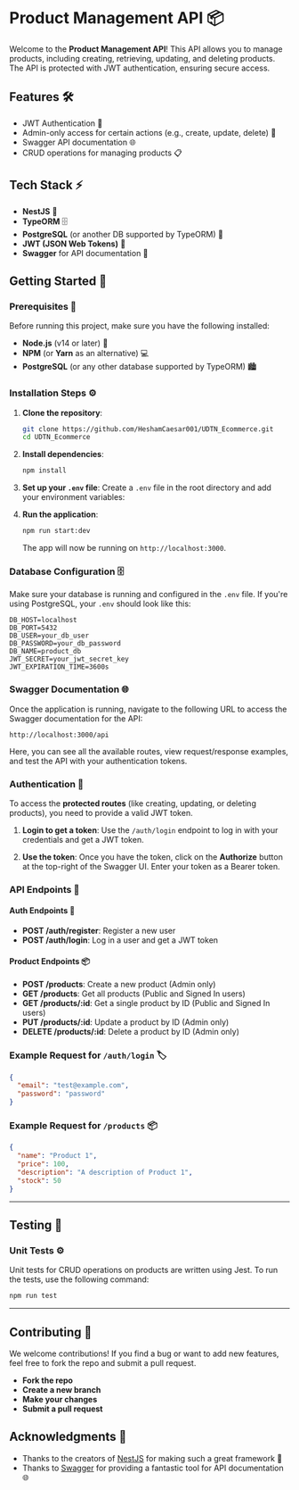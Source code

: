 # Product Management API 📦

Welcome to the **Product Management API**! This API allows you to manage products, including creating, retrieving, updating, and deleting products. The API is protected with JWT authentication, ensuring secure access.

## Features 🛠️
- JWT Authentication 🔐
- Admin-only access for certain actions (e.g., create, update, delete) 🛑
- Swagger API documentation 🌐
- CRUD operations for managing products 📋

## Tech Stack ⚡
- **NestJS** 🚀
- **TypeORM** 🗄️
- **PostgreSQL** (or another DB supported by TypeORM) 💾
- **JWT (JSON Web Tokens)** 🔑
- **Swagger** for API documentation 📖

## Getting Started 🚀

### Prerequisites 📜
Before running this project, make sure you have the following installed:
- **Node.js** (v14 or later) 🌱
- **NPM** (or **Yarn** as an alternative) 💻
- **PostgreSQL** (or any other database supported by TypeORM) 🏙️

### Installation Steps ⚙️

1. **Clone the repository**:
   ```bash
   git clone https://github.com/HeshamCaesar001/UDTN_Ecommerce.git
   cd UDTN_Ecommerce
   ```

2. **Install dependencies**:
   ```bash
   npm install
   ```

3. **Set up your `.env` file**:
   Create a `.env` file in the root directory and add your environment variables:

4. **Run the application**:
   ```bash
   npm run start:dev
   ```

   The app will now be running on `http://localhost:3000`.

### Database Configuration 🗄️
Make sure your database is running and configured in the `.env` file. If you're using PostgreSQL, your `.env` should look like this:

```env
DB_HOST=localhost
DB_PORT=5432
DB_USER=your_db_user
DB_PASSWORD=your_db_password
DB_NAME=product_db
JWT_SECRET=your_jwt_secret_key
JWT_EXPIRATION_TIME=3600s
```

### Swagger Documentation 🌐

Once the application is running, navigate to the following URL to access the Swagger documentation for the API:

```
http://localhost:3000/api
```

Here, you can see all the available routes, view request/response examples, and test the API with your authentication tokens.

### Authentication 🔑

To access the **protected routes** (like creating, updating, or deleting products), you need to provide a valid JWT token. 

1. **Login to get a token**:
   Use the `/auth/login` endpoint to log in with your credentials and get a JWT token.

2. **Use the token**:
   Once you have the token, click on the **Authorize** button at the top-right of the Swagger UI. Enter your token as a Bearer token.

### API Endpoints 📝

#### Auth Endpoints 💼

- **POST /auth/register**: Register a new user
- **POST /auth/login**: Log in a user and get a JWT token

#### Product Endpoints 📦

- **POST /products**: Create a new product (Admin only)
- **GET /products**: Get all products (Public and Signed In users)
- **GET /products/:id**: Get a single product by ID (Public and Signed In users)
- **PUT /products/:id**: Update a product by ID (Admin only)
- **DELETE /products/:id**: Delete a product by ID (Admin only)

### Example Request for `/auth/login` 🏷️

```json
{
  "email": "test@example.com",
  "password": "password"
}
```

### Example Request for `/products` 📦

```json
{
  "name": "Product 1",
  "price": 100,
  "description": "A description of Product 1",
  "stock": 50
}
```

---

## Testing 🧪

### Unit Tests ⚙️
Unit tests for CRUD operations on products are written using Jest. To run the tests, use the following command:

```bash
npm run test
```
---

## Contributing 🤝

We welcome contributions! If you find a bug or want to add new features, feel free to fork the repo and submit a pull request.

- **Fork the repo**
- **Create a new branch**
- **Make your changes**
- **Submit a pull request**

## Acknowledgments 🎉

- Thanks to the creators of [NestJS](https://nestjs.com/) for making such a great framework 🚀
- Thanks to [Swagger](https://swagger.io/) for providing a fantastic tool for API documentation 🌐
```
